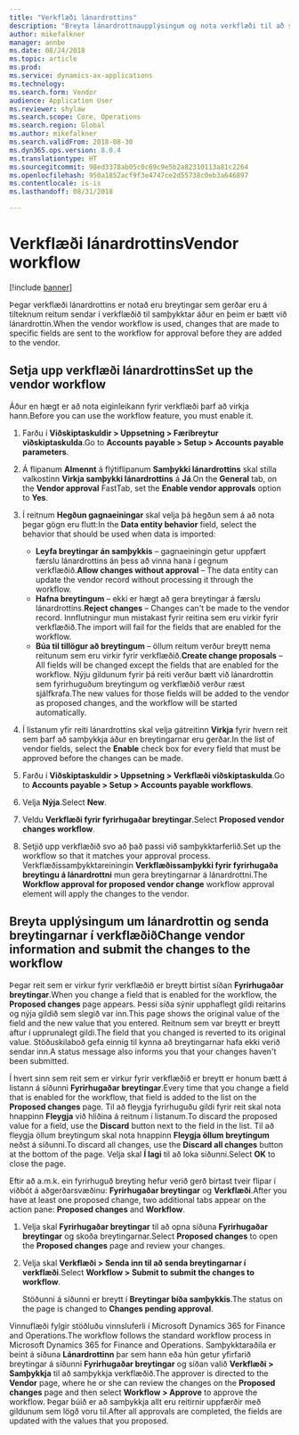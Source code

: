 ```yaml
---
title: "Verkflæði lánardrottins"
description: "Breyta lánardrottnaupplýsingum og nota verkflæði til að samþykkja þær."
author: mikefalkner
manager: annbe
ms.date: 08/24/2018
ms.topic: article
ms.prod: 
ms.service: dynamics-ax-applications
ms.technology: 
ms.search.form: Vendor
audience: Application User
ms.reviewer: shylaw
ms.search.scope: Core, Operations
ms.search.region: Global
ms.author: mikefalkner
ms.search.validFrom: 2018-08-30
ms.dyn365.ops.version: 8.0.4
ms.translationtype: HT
ms.sourcegitcommit: 98ed3378ab05c0c69c9e5b2a82310113a81c2264
ms.openlocfilehash: 950a1852acf9f3e4747ce2d55738c0eb3a646897
ms.contentlocale: is-is
ms.lasthandoff: 08/31/2018

---
```


# <a name="vendor-workflow"></a><span data-ttu-id="47b29-103">Verkflæði lánardrottins</span><span class="sxs-lookup"><span data-stu-id="47b29-103">Vendor workflow</span></span>

[!include [banner](../includes/banner.md)]

<span data-ttu-id="47b29-104">Þegar verkflæði lánardrottins er notað eru breytingar sem gerðar eru á tilteknum reitum sendar í verkflæðið til samþykktar áður en þeim er bætt við lánardrottin.</span><span class="sxs-lookup"><span data-stu-id="47b29-104">When the vendor workflow is used, changes that are made to specific fields are sent to the workflow for approval before they are added to the vendor.</span></span>

## <a name="set-up-the-vendor-workflow"></a><span data-ttu-id="47b29-105">Setja upp verkflæði lánardrottins</span><span class="sxs-lookup"><span data-stu-id="47b29-105">Set up the vendor workflow</span></span>

<span data-ttu-id="47b29-106">Áður en hægt er að nota eiginleikann fyrir verkflæði þarf að virkja hann.</span><span class="sxs-lookup"><span data-stu-id="47b29-106">Before you can use the workflow feature, you must enable it.</span></span>

1. <span data-ttu-id="47b29-107">Farðu í **Viðskiptaskuldir \> Uppsetning \> Færibreytur viðskiptaskulda**.</span><span class="sxs-lookup"><span data-stu-id="47b29-107">Go to **Accounts payable \> Setup \> Accounts payable parameters**.</span></span>
2. <span data-ttu-id="47b29-108">Á flipanum **Almennt** á flýtiflipanum **Samþykki lánardrottins** skal stilla valkostinn **Virkja samþykki lánardrottins** á **Já**.</span><span class="sxs-lookup"><span data-stu-id="47b29-108">On the **General** tab, on the **Vendor approval** FastTab, set the **Enable vendor approvals** option to **Yes**.</span></span>
3. <span data-ttu-id="47b29-109">Í reitnum **Hegðun gagnaeiningar** skal velja þá hegðun sem á að nota þegar gögn eru flutt:</span><span class="sxs-lookup"><span data-stu-id="47b29-109">In the **Data entity behavior** field, select the behavior that should be used when data is imported:</span></span>

    - <span data-ttu-id="47b29-110">**Leyfa breytingar án samþykkis** – gagnaeiningin getur uppfært færslu lánardrottins án þess að vinna hana í gegnum verkflæðið.</span><span class="sxs-lookup"><span data-stu-id="47b29-110">**Allow changes without approval** – The data entity can update the vendor record without processing it through the workflow.</span></span>
    - <span data-ttu-id="47b29-111">**Hafna breytingum** – ekki er hægt að gera breytingar á færslu lánardrottins.</span><span class="sxs-lookup"><span data-stu-id="47b29-111">**Reject changes** – Changes can't be made to the vendor record.</span></span> <span data-ttu-id="47b29-112">Innflutningur mun mistakast fyrir reitina sem eru virkir fyrir verkflæðið.</span><span class="sxs-lookup"><span data-stu-id="47b29-112">The import will fail for the fields that are enabled for the workflow.</span></span>
    - <span data-ttu-id="47b29-113">**Búa til tillögur að breytingum** – öllum reitum verður breytt nema reitunum sem eru virkir fyrir verkflæðið.</span><span class="sxs-lookup"><span data-stu-id="47b29-113">**Create change proposals** – All fields will be changed except the fields that are enabled for the workflow.</span></span> <span data-ttu-id="47b29-114">Nýju gildunum fyrir þá reiti verður bætt við lánardrottin sem fyrirhuguðum breytingum og verkflæðið verður ræst sjálfkrafa.</span><span class="sxs-lookup"><span data-stu-id="47b29-114">The new values for those fields will be added to the vendor as proposed changes, and the workflow will be started automatically.</span></span>

4. <span data-ttu-id="47b29-115">Í listanum yfir reiti lánardrottins skal velja gátreitinn **Virkja** fyrir hvern reit sem þarf að samþykkja áður en breytingarnar eru gerðar.</span><span class="sxs-lookup"><span data-stu-id="47b29-115">In the list of vendor fields, select the **Enable** check box for every field that must be approved before the changes can be made.</span></span>
5. <span data-ttu-id="47b29-116">Farðu í **Viðskiptaskuldir \> Uppsetning \> Verkflæði viðskiptaskulda**.</span><span class="sxs-lookup"><span data-stu-id="47b29-116">Go to **Accounts payable \> Setup \> Accounts payable workflows**.</span></span>
6. <span data-ttu-id="47b29-117">Velja **Nýja**.</span><span class="sxs-lookup"><span data-stu-id="47b29-117">Select **New**.</span></span>
7. <span data-ttu-id="47b29-118">Veldu **Verkflæði fyrir fyrirhugaðar breytingar**.</span><span class="sxs-lookup"><span data-stu-id="47b29-118">Select **Proposed vendor changes workflow**.</span></span> 
8. <span data-ttu-id="47b29-119">Setjið upp verkflæðið svo að það passi við samþykktarferlið.</span><span class="sxs-lookup"><span data-stu-id="47b29-119">Set up the workflow so that it matches your approval process.</span></span> <span data-ttu-id="47b29-120">Verkflæðissamþykktareiningin **Verkflæðissamþykki fyrir fyrirhugaða breytingu á lánardrottni** mun gera breytingarnar á lánardrottni.</span><span class="sxs-lookup"><span data-stu-id="47b29-120">The **Workflow approval for proposed vendor change** workflow approval element will apply the changes to the vendor.</span></span>

## <a name="change-vendor-information-and-submit-the-changes-to-the-workflow"></a><span data-ttu-id="47b29-121">Breyta upplýsingum um lánardrottin og senda breytingarnar í verkflæðið</span><span class="sxs-lookup"><span data-stu-id="47b29-121">Change vendor information and submit the changes to the workflow</span></span>

<span data-ttu-id="47b29-122">Þegar reit sem er virkur fyrir verkflæðið er breytt birtist síðan **Fyrirhugaðar breytingar**.</span><span class="sxs-lookup"><span data-stu-id="47b29-122">When you change a field that is enabled for the workflow, the **Proposed changes** page appears.</span></span> <span data-ttu-id="47b29-123">Þessi síða sýnir upphaflegt gildi reitarins og nýja gildið sem slegið var inn.</span><span class="sxs-lookup"><span data-stu-id="47b29-123">This page shows the original value of the field and the new value that you entered.</span></span> <span data-ttu-id="47b29-124">Reitnum sem var breytt er breytt aftur í upprunalegt gildi.</span><span class="sxs-lookup"><span data-stu-id="47b29-124">The field that you changed is reverted to its original value.</span></span> <span data-ttu-id="47b29-125">Stöðuskilaboð gefa einnig til kynna að breytingarnar hafa ekki verið sendar inn.</span><span class="sxs-lookup"><span data-stu-id="47b29-125">A status message also informs you that your changes haven't been submitted.</span></span> 

<span data-ttu-id="47b29-126">Í hvert sinn sem reit sem er virkur fyrir verkflæðið er breytt er honum bætt á listann á síðunni **Fyrirhugaðar breytingar**.</span><span class="sxs-lookup"><span data-stu-id="47b29-126">Every time that you change a field that is enabled for the workflow, that field is added to the list on the **Proposed changes** page.</span></span> <span data-ttu-id="47b29-127">Til að fleygja fyrirhuguðu gildi fyrir reit skal nota hnappinn **Fleygja** við hliðina á reitnum í listanum.</span><span class="sxs-lookup"><span data-stu-id="47b29-127">To discard the proposed value for a field, use the **Discard** button next to the field in the list.</span></span> <span data-ttu-id="47b29-128">Til að fleygja öllum breytingum skal nota hnappinn **Fleygja öllum breytingum** neðst á síðunni.</span><span class="sxs-lookup"><span data-stu-id="47b29-128">To discard all changes, use the **Discard all changes** button at the bottom of the page.</span></span> <span data-ttu-id="47b29-129">Velja skal **Í lagi** til að loka síðunni.</span><span class="sxs-lookup"><span data-stu-id="47b29-129">Select **OK** to close the page.</span></span>

<span data-ttu-id="47b29-130">Eftir að a.m.k. ein fyrirhuguð breyting hefur verið gerð birtast tveir flipar í viðbót á aðgerðarsvæðinu: **Fyrirhugaðar breytingar** og **Verkflæði**.</span><span class="sxs-lookup"><span data-stu-id="47b29-130">After you have at least one proposed change, two additional tabs appear on the action pane: **Proposed changes** and **Workflow**.</span></span>

1. <span data-ttu-id="47b29-131">Velja skal **Fyrirhugaðar breytingar** til að opna síðuna **Fyrirhugaðar breytingar** og skoða breytingarnar.</span><span class="sxs-lookup"><span data-stu-id="47b29-131">Select **Proposed changes** to open the **Proposed changes** page and review your changes.</span></span>
2. <span data-ttu-id="47b29-132">Velja skal **Verkflæði \> Senda inn til að senda breytingarnar í verkflæði**.</span><span class="sxs-lookup"><span data-stu-id="47b29-132">Select **Workflow \> Submit to submit the changes to workflow**.</span></span>

    <span data-ttu-id="47b29-133">Stöðunni á síðunni er breytt í **Breytingar bíða samþykkis**.</span><span class="sxs-lookup"><span data-stu-id="47b29-133">The status on the page is changed to **Changes pending approval**.</span></span>

<span data-ttu-id="47b29-134">Vinnuflæði fylgir stöðluðu vinnsluferli í Microsoft Dynamics 365 for Finance and Operations.</span><span class="sxs-lookup"><span data-stu-id="47b29-134">The workflow follows the standard workflow process in Microsoft Dynamics 365 for Finance and Operations.</span></span> <span data-ttu-id="47b29-135">Samþykktaraðila er beint á síðuna **Lánardrottinn** þar sem hann eða hún getur yfirfarið breytingar á síðunni **Fyrirhugaðar breytingar** og síðan valið **Verkflæði \> Samþykkja** til að samþykkja verkflæðið.</span><span class="sxs-lookup"><span data-stu-id="47b29-135">The approver is directed to the **Vendor** page, where he or she can review the changes on the **Proposed changes** page and then select **Workflow \> Approve** to approve the workflow.</span></span> <span data-ttu-id="47b29-136">Þegar búið er að samþykkja allt eru reitirnir uppfærðir með gildunum sem lögð voru til.</span><span class="sxs-lookup"><span data-stu-id="47b29-136">After all approvals are completed, the fields are updated with the values that you proposed.</span></span>

